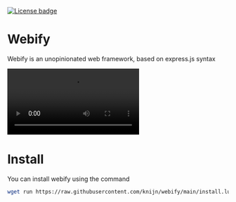 [![License badge](https://img.shields.io/github/license/knijn/webify?style=flat-square)](https://github.com/knijn/musicify/blob/main/LICENSE)

# Webify

Webify is an unopinionated web framework, based on express.js syntax

![webify-example](https://github.com/knijn/webify/raw/main/doc/webify-example.mp4)

# Install

You can install webify using the command

```sh
wget run https://raw.githubusercontent.com/knijn/webify/main/install.lua
```